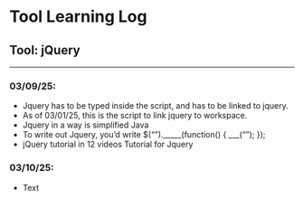 # Tool Learning Log

## Tool: **jQuery**

---

### 03/09/25:
* Jquery has to be typed inside the script, and has to be linked to jquery.
* As of 03/01/25, <script src="https://code.jquery.com/jquery-3.7.1.min.js" integrity="sha256-/JqT3SQfawRcv/BIHPThkBvs0OEvtFFmqPF/lYI/Cxo=" crossorigin="anonymous"></script> this is the script to link jquery to workspace.
* Jquery in a way is simplified Java
* To write out Jquery, you’d write
$(“”)._____(function() {
        ___(“”);
});
* jQuery tutorial in 12 videos Tutorial for Jquery

### 03/10/25:
* Text


<!--
* Links you used today (websites, videos, etc)
* Things you tried, progress you made, etc
* Challenges, a-ha moments, etc
* Questions you still have
* What you're going to try next
-->
